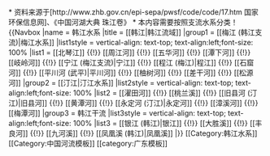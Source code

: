 <noinclude>
* 资料来源于[http://www.zhb.gov.cn/epi-sepa/pwsf/code/code/17.htm 国家环保信息网]、《中国河湖大典 珠江卷》
* 本内容需要按照支流水系分类！</noinclude>
{{Navbox
|name = 韩江水系
|title = [[韩江|韩江流域]]
|group1 = [[梅江 (韩江支流)|梅江水系]]
|list1style = vertical-align: text-top; text-align:left;font-size: 100%
|list1 = [[北琴江]] {{!}} [[周江河]] {{!}} [[五华河]] {{!}} [[潭下河]] {{!}} [[岐岭河]] {{!}} [[宁江 (梅江支流)|宁江]] {{!}} [[程江 (梅江)|程江]] {{!}} [[石窟河]] {{!}} [[平川河 (武平)|平川河]] {{!}} [[柚树河]] {{!}} [[差干河]] {{!}} [[松源河]] 
|group2 = [[汀江|汀江水系]]
|list2style = vertical-align: text-top; text-align:left;font-size: 100%
|list2 =  [[濯田河]] {{!}} [[桃兰溪]] {{!}} [[旧县河 (汀江)|旧县河]] {{!}} [[黄潭河]] {{!}} [[永定河 (汀江)|永定河]] {{!}} [[漳溪河]] {{!}} [[梅潭河]]
|group3 = 韩江干流
|list3style = vertical-align: text-top; text-align:left;font-size: 100%
|list3 =  [[银江 (韩江)|银江]] {{!}} [[大胜溪]] {{!}} [[丰良河]] {{!}} [[九河溪]] {{!}} [[凤凰溪 (韩江)|凤凰溪]] 
|}}<noinclude>
[[Category:韩江水系]]
[[Category:中国河流模板]]
[[category:广东模板]]
</noinclude>